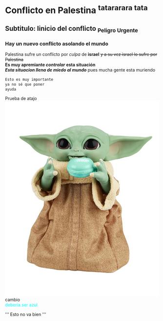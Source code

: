 # Conflicto en Palestina <sup> tatararara tata</sup>

## Subtitulo: Iinicio del conflicto <sub>Peligro Urgente</sub>

### Hay un nuevo conflicto asolando el mundo
Palestina sufre un conflicto por _culpa_ de **israel**  ~~y a su vez israel lo sufre por Palestina~~   
**Es muy apremiante _controlar_ esta situación**  
***Esta situacion llena de miedo al mundo***
pues mucha gente esta muriendo  
```
Esto es muy importante
ya no sé que poner
ayuda
```

Prueba de atajo
![baby Yoda](./img/baby-yoda-animatronic-22-cm-star-wars-.jpg)
cambio  
<c1 style ="color:cyan">deberia ser azul</c1>  

'''
Esto no va bien
'''